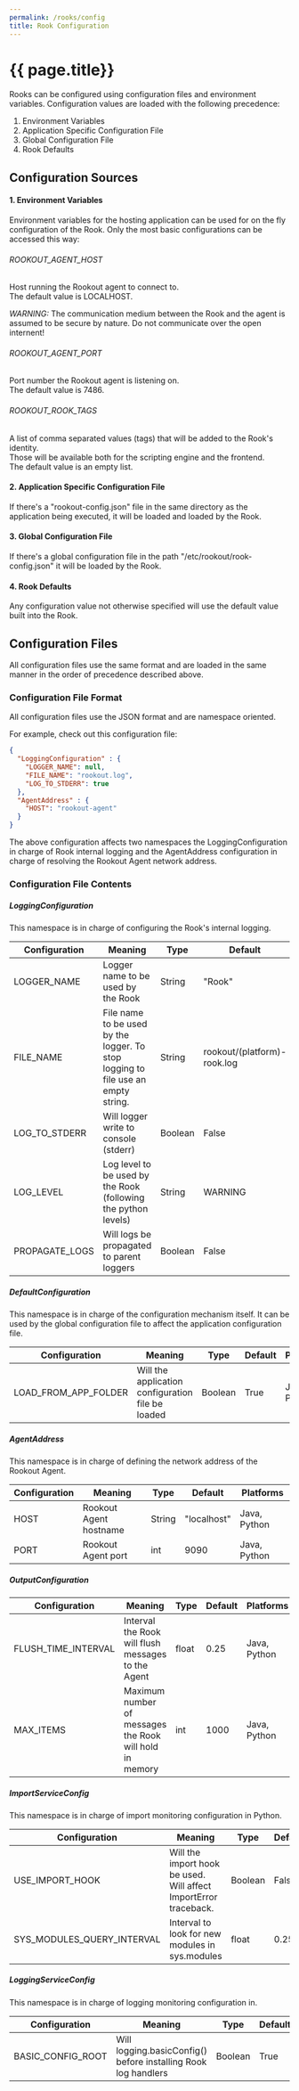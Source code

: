 ```yaml
---
permalink: /rooks/config
title: Rook Configuration
---
```


# {{ page.title}}

Rooks can be configured using configuration files and environment variables.
Configuration values are loaded with the following precedence:
1. Environment Variables
1. Application Specific Configuration File
1. Global Configuration File
1. Rook Defaults

## Configuration Sources

#### 1. Environment Variables

Environment variables for the hosting application can be used for on the fly configuration of the Rook.
Only the most basic configurations can be accessed this way:

###### ROOKOUT_AGENT_HOST
Host running the Rookout agent to connect to.  
The default value is LOCALHOST.

*WARNING:* The communication medium between the Rook and the agent is assumed to be secure by nature. Do not communicate over the open internent!
###### ROOKOUT_AGENT_PORT
Port number the Rookout agent is listening on.  
The default value is 7486.

###### ROOKOUT_ROOK_TAGS
A list of comma separated values (tags) that will be added to the Rook's identity.  
Those will be available both for the scripting engine and the frontend.  
The default value is an empty list.

#### 2. Application Specific Configuration File

If there's a "rookout-config.json" file in the same directory as the application being executed, it will be loaded and
loaded by the Rook.

#### 3. Global Configuration File

If there's a global configuration file in the path "/etc/rookout/rook-config.json" it will be loaded by the Rook.

#### 4. Rook Defaults

Any configuration value not otherwise specified will use the default value built into the Rook.

## Configuration Files

All configuration files use the same format and are loaded in the same manner in the order of precedence described above.

### Configuration File Format

All configuration files use the JSON format and are namespace oriented. 

For example, check out this configuration file:
```json
{
  "LoggingConfiguration" : {
    "LOGGER_NAME": null,
    "FILE_NAME": "rookout.log",
    "LOG_TO_STDERR": true
  },
  "AgentAddress" : {
    "HOST": "rookout-agent"
  }
}
```

The above configuration affects two namespaces the LoggingConfiguration in charge of Rook internal logging and the 
AgentAddress configuration in charge of resolving the Rookout Agent network address.

### Configuration File Contents

##### LoggingConfiguration
This namespace is in charge of configuring the Rook's internal logging.

| Configuration | Meaning | Type | Default | Platforms | 
|---------------|---------|------|---------|-----------|
|LOGGER_NAME| Logger name to be used by the Rook | String | "Rook" | Java, Python |
|FILE_NAME| File name to be used by the logger. To stop logging to file use an empty string. | String | rookout/(platform)-rook.log | Java, Python |
|LOG_TO_STDERR| Will logger write to console (stderr) | Boolean | False | Java, Python |
|LOG_LEVEL| Log level to be used by the Rook (following the python levels) | String | WARNING | Java, Python |
|PROPAGATE_LOGS| Will logs be propagated to parent loggers | Boolean | False | Java, Python

##### DefaultConfiguration
This namespace is in charge of the configuration mechanism itself. It can be used by the global configuration file to 
affect the application configuration file. 

| Configuration | Meaning | Type | Default | Platforms | 
|---------------|---------|------|---------|-----------|
|LOAD_FROM_APP_FOLDER| Will the application configuration file be loaded | Boolean | True | Java, Python

##### AgentAddress
This namespace is in charge of defining the network address of the Rookout Agent.

| Configuration | Meaning | Type | Default | Platforms | 
|---------------|---------|------|---------|-----------|
|HOST|Rookout Agent hostname|String|"localhost"|Java, Python
|PORT|Rookout Agent port|int|9090|Java, Python

##### OutputConfiguration

| Configuration | Meaning | Type | Default | Platforms | 
|---------------|---------|------|---------|-----------|
|FLUSH_TIME_INTERVAL|Interval the Rook will flush messages to the Agent|float|0.25|Java, Python
|MAX_ITEMS|Maximum number of messages the Rook will hold in memory|int|1000|Java, Python

##### ImportServiceConfig
This namespace is in charge of import monitoring configuration in Python.

| Configuration | Meaning | Type | Default | Platforms | 
|---------------|---------|------|---------|-----------|
|USE_IMPORT_HOOK|Will the import hook be used. Will affect ImportError traceback.|Boolean|False|Python
|SYS_MODULES_QUERY_INTERVAL|Interval to look for new modules in sys.modules|float|0.25|Python

##### LoggingServiceConfig

This namespace is in charge of logging monitoring configuration in.

| Configuration | Meaning | Type | Default | Platforms | 
|---------------|---------|------|---------|-----------|
|BASIC_CONFIG_ROOT|Will logging.basicConfig() before installing Rook log handlers|Boolean|True|Python
